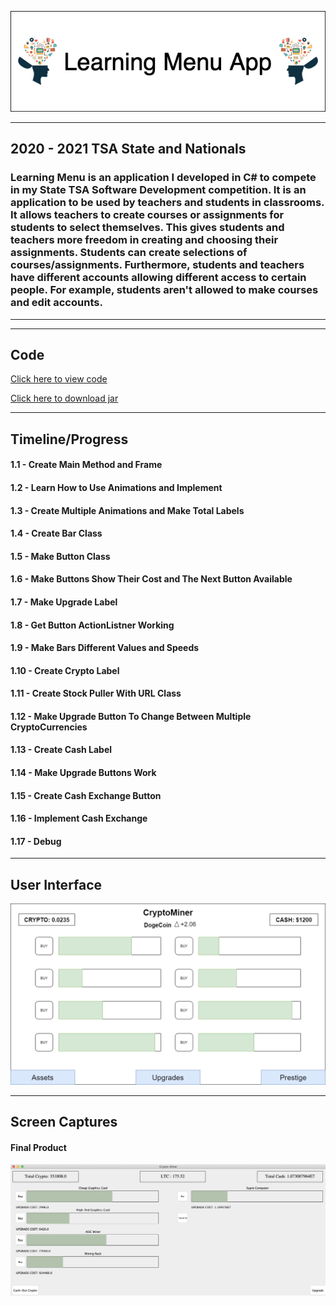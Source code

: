 
![Logo](CONTENTS/LearningMenu.png)
___

## 2020 - 2021 TSA State and Nationals
### Learning Menu is an application I developed in C# to compete in my State TSA Software Development competition. It is an application to be used by teachers and students in classrooms. It allows teachers to create courses or assignments for students to select themselves. This gives students and teachers more freedom in creating and choosing their assignments. Students can create selections of courses/assignments. Furthermore, students and teachers have different accounts allowing different access to certain people. For example, students aren't allowed to make courses and edit accounts.  

___
___

## Code

[Click here to view code](https://github.com/ethanbowles03/2020CP2Project/blob/main/LearningMenu/src)

[Click here to download jar]()

___

## Timeline/Progress

#### 1.1 - Create Main Method and Frame
#### 1.2 - Learn How to Use Animations and Implement 
#### 1.3 - Create Multiple Animations and Make Total Labels
#### 1.4 - Create Bar Class
#### 1.5 - Make Button Class
#### 1.6 - Make Buttons Show Their Cost and The Next Button Available
#### 1.7 - Make Upgrade Label
#### 1.8 - Get Button ActionListner Working
#### 1.9 - Make Bars Different Values and Speeds
#### 1.10 - Create Crypto Label
#### 1.11 - Create Stock Puller With URL Class
#### 1.12 - Make Upgrade Button To Change Between Multiple CryptoCurrencies
#### 1.13 - Create Cash Label
#### 1.14 - Make Upgrade Buttons Work
#### 1.15 - Create Cash Exchange Button
#### 1.16 - Implement Cash Exchange
#### 1.17 - Debug


___

## User Interface

![img](CONTENTS/GUICrypto.png)

___

## Screen Captures

#### Final Product

![img](CONTENTS/CryptoMinerSC.png)



